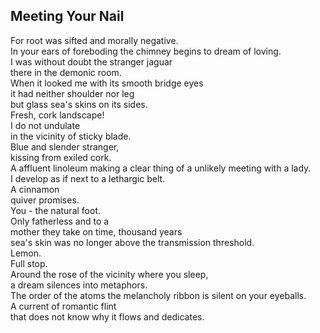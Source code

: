 Meeting Your Nail
-----------------
For root was sifted and morally negative.  
In your ears of foreboding the chimney begins to dream of loving.  
I was without doubt the stranger jaguar  
there in the demonic room.  
When it looked me with its smooth bridge eyes  
it had neither shoulder nor leg  
but glass sea's skins on its sides.  
Fresh, cork landscape!  
I do not undulate  
in the vicinity of sticky blade.  
Blue and slender stranger,  
kissing from exiled cork.  
A affluent linoleum making a clear thing of a unlikely meeting with a lady.  
I develop as if next to a lethargic belt.  
A cinnamon  
quiver promises.  
You - the natural foot.  
Only fatherless and to a  
mother they take on time, thousand years  
sea's skin was no longer above the transmission threshold.  
Lemon.  
Full stop.  
Around the rose of the vicinity where you sleep,  
a dream silences into metaphors.  
The order of the atoms the melancholy ribbon is silent on your eyeballs.  
A current of romantic flint  
that does not know why it flows and dedicates.  
